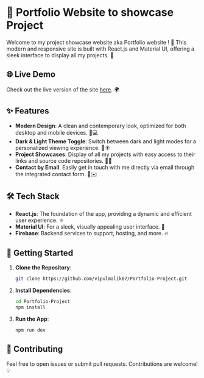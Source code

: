 

# 🎨 Portfolio Website to showcase Project
Welcome to my project showcase website aka Portfolio website ! 🚀 This modern and responsive site is built with React.js and Material UI, offering a sleek interface to display all my projects. 🌟

## 🌐 Live Demo

Check out the live version of the site [here](https://vipulmalik-portfolio.web.app/). 🌍

## ✨ Features

- **Modern Design**: A clean and contemporary look, optimized for both desktop and mobile devices. 📱💻
- **Dark & Light Theme Toggle**: Switch between dark and light modes for a personalized viewing experience. 🌙☀️
- **Project Showcases**: Display of all my projects with easy access to their links and source code repositories. 📁🔗
- **Contact by Email**: Easily get in touch with me directly via email through the integrated contact form. 📧✉️

## 🛠️ Tech Stack

- **React.js**: The foundation of the app, providing a dynamic and efficient user experience. ⚛️
- **Material UI**: For a sleek, visually appealing user interface. 🎨
- **Firebase**: Backend services to support, hosting, and more. 🔥

## 🚀 Getting Started

1. **Clone the Repository**: 
   ```bash
   git clone https://github.com/vipulmalik07/Portfolio-Project.git
   ```
2. **Install Dependencies**:
   ```bash
   cd Portfolio-Project
   npm install
   ```
3. **Run the App**:
   ```bash
   npm run dev
   ```


## 🤝 Contributing

Feel free to open issues or submit pull requests. Contributions are welcome! 💡
